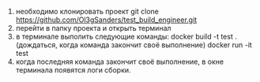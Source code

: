 1. необходимо клонировать проект
	git clone https://github.com/Ol3gSanders/test_build_engineer.git
2. перейти в папку проекта и открыть терминал
3. в терминале выполить следующие команды:
	docker build -t test . (дождаться, когда команда закончит своё выполнение)
	docker run -it test
4. когда последняя команда закончит своё выполнение, в окне терминала появятся 			логи сборки.